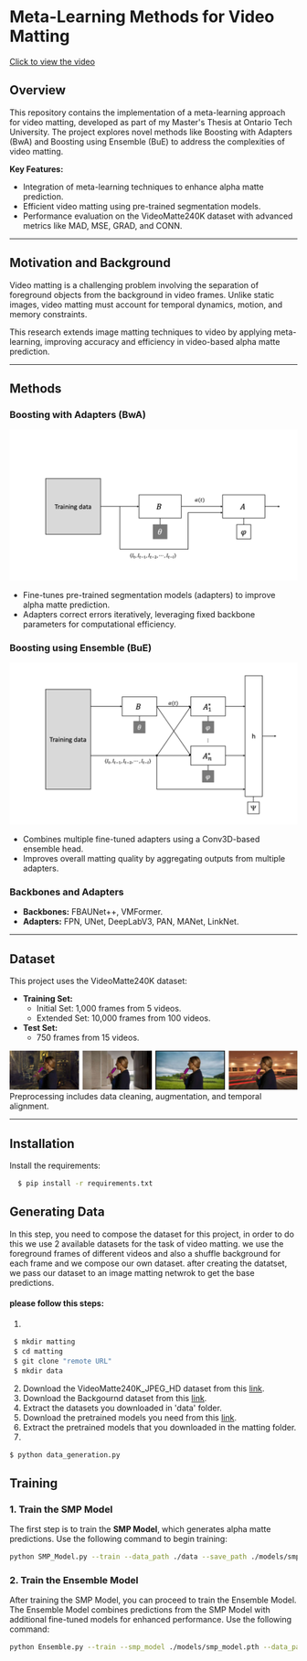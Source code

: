 # Meta-Learning Methods for Video Matting
[Click to view the video](Pictures/video.mp4)
## Overview
This repository contains the implementation of a meta-learning approach for video matting, developed as part of my Master's Thesis at Ontario Tech University. The project explores novel methods like Boosting with Adapters (BwA) and Boosting using Ensemble (BuE) to address the complexities of video matting.

**Key Features:**
- Integration of meta-learning techniques to enhance alpha matte prediction.
- Efficient video matting using pre-trained segmentation models.
- Performance evaluation on the VideoMatte240K dataset with advanced metrics like MAD, MSE, GRAD, and CONN.

---

## Motivation and Background
Video matting is a challenging problem involving the separation of foreground objects from the background in video frames. Unlike static images, video matting must account for temporal dynamics, motion, and memory constraints.

This research extends image matting techniques to video by applying meta-learning, improving accuracy and efficiency in video-based alpha matte prediction.

---

## Methods

### Boosting with Adapters (BwA)
![Boosting with Adapters](Pictures/bue_image.png)
- Fine-tunes pre-trained segmentation models (adapters) to improve alpha matte prediction.
- Adapters correct errors iteratively, leveraging fixed backbone parameters for computational efficiency.

### Boosting using Ensemble (BuE)
![Boosting using Ensemble](Pictures/bwa_image.png)
- Combines multiple fine-tuned adapters using a Conv3D-based ensemble head.
- Improves overall matting quality by aggregating outputs from multiple adapters.

### Backbones and Adapters
- **Backbones:** FBAUNet++, VMFormer.
- **Adapters:** FPN, UNet, DeepLabV3, PAN, MANet, LinkNet.

---

## Dataset
This project uses the VideoMatte240K dataset:

- **Training Set:**
  - Initial Set: 1,000 frames from 5 videos.
  - Extended Set: 10,000 frames from 100 videos.
- **Test Set:**
  - 750 frames from 15 videos.

![Data example](Pictures/data.png)
Preprocessing includes data cleaning, augmentation, and temporal alignment.

---

## Installation

Install the requirements:

```bash
  $ pip install -r requirements.txt
```

## Generating Data
In this step, you need to compose the dataset for this project, in order to do this we use 2 available datasets for the task of video matting. we use the foreground frames of different videos and also a shuffle background for each frame and we compose our own dataset. after creating the datatset, we pass our dataset to an image matting netwrok to get the base predictions.

#### please follow this steps:
1.

```bash
 $ mkdir matting
 $ cd matting
 $ git clone "remote URL"
 $ mkdir data
```
2. Download the VideoMatte240K_JPEG_HD dataset from this [link](https://drive.google.com/file/d/1IUp_301x8BnPjE81QBzyLASn3ZSosUF6/view).
3. Download the Backgournd dataset from this [link](https://drive.google.com/file/d/1FqD-HfwXwbeTswQEIFaQkaVWUh_i6cSy/view). 
4. Extract the datasets you downloaded in 'data' folder.
5. Download the pretrained models you need from this [link](https://drive.google.com/file/d/1NzEjOtC9GqHnnLJoYfAx-l1_B-kEjYnX/view?usp=share_link). 
6. Extract the pretrained models that you downloaded in the matting folder.
7.
 ```bash
 $ python data_generation.py
```

## Training
### 1. Train the SMP Model
The first step is to train the **SMP Model**, which generates alpha matte predictions. Use the following command to begin training:

```bash
python SMP_Model.py --train --data_path ./data --save_path ./models/smp_model.pth
```

### 2. Train the Ensemble Model
After training the SMP Model, you can proceed to train the Ensemble Model. The Ensemble Model combines predictions from the SMP Model with additional fine-tuned models for enhanced performance. Use the following command:

```bash
python Ensemble.py --train --smp_model ./models/smp_model.pth --data_path ./data --save_path ./models/ensemble_model.pth
```



